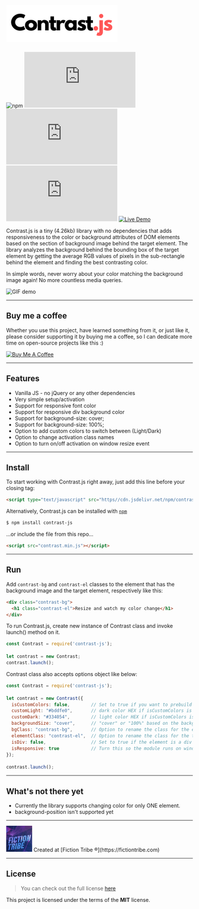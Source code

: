 ![Contrast.js logo](img/logo.png)
============
![npm](https://img.shields.io/npm/v/contrast-js?color=green&style=flat-square) [![GitHub Size](https://img.shields.io/github/size/MishaPetrov/Contrast.js/contrast.min.js?color=%23ff5757&style=flat-square)](https://github.com/mishapetrov/Contrast.js/contrast.min.js) ![GitHub issues](https://img.shields.io/github/issues/mishapetrov/Contrast.js?style=flat-square) [![GitHub stars](https://img.shields.io/github/stars/mishapetrov/Contrast.js?style=flat-square)](https://github.com/mishapetrov/Contrast.js) [![Live Demo](https://img.shields.io/badge/demo-online-blueviolet?style=flat-square)](https://contrastjs.com/example/index.html)

Contrast.js is a tiny (4.26kb) library with no dependencies that adds responsiveness to the color or background attributes of DOM elements based on the section of background image behind the target element.
The library analyzes the background behind the bounding box of the target element by getting the average RGB values of pixels in the sub-rectangle behind the element and finding the best contrasting color.

In simple words, never worry about your color matching the background image again! No more countless media queries.

![GIF demo](img/demo-2.gif)

---

## Buy me a coffee

Whether you use this project, have learned something from it, or just like it, please consider supporting it by buying me a coffee, so I can dedicate more time on open-source projects like this :)

<a href="https://www.buymeacoffee.com/mishka" target="_blank"><img src="https://www.buymeacoffee.com/assets/img/guidelines/download-assets-sm-1.svg" alt="Buy Me A Coffee" style="height: auto !important;width: auto !important;" ></a>

---

## Features
- Vanilla JS - no jQuery or any other dependencies
- Very simple setup/activation
- Support for responsive font color
- Support for responsive div background color
- Support for background-size: cover;
- Support for background-size: 100%;
- Option to add custom colors to switch between (Light/Dark)
- Option to change activation class names
- Option to turn on/off activation on window resize event

---

## Install
To start working with Contrast.js right away, just add this line before your closing <body> tag:
```html
<script type="text/javascript" src="https//cdn.jsdelivr.net/npm/contrast-js@0.0.2/contrast.min.js">
```

Alternatively, Contrast.js can be installed with [`npm`](https://www.npmjs.com/package/contrast-js)
```sh
$ npm install contrast-js
```

…or include the file from this repo…
```html
<script src="contrast.min.js"></script>
```

---

## Run
Add `contrast-bg` and `contrast-el` classes to the element that has the background image and the target element, respectively like this:
```html
<div class="contrast-bg">
  <h1 class="contrast-el">Resize and watch my color change</h1>
</div>
```

To run Contrast.js, create new instance of Contrast class and invoke launch() method on it.
```javascript
const Contrast = require('contrast-js');

let contrast = new Contrast;
contrast.launch();
```

Contrast class also accepts options object like below:
```javascript
const Contrast = require('contrast-js');

let contrast = new Contrast({
  isCustomColors: false,        // Set to true if you want to prebuild light/dark colors
  customLight: "#bddfe0",       // dark color HEX if isCustomColors is set to true
  customDark: "#334054",        // light color HEX if isCustomColors is set to true
  backgroundSize: "cover",      // "cover" or "100%" based on the background-size property in css
  bgClass: "contrast-bg",       // Option to rename the class for the element containing bg image
  elementClass: "contrast-el",  // Option to rename the class for the target element
  isDiv: false,                 // Set to true if the element is a div (to change it's background)
  isResponsive: true            // Turn this so the module runs on window resize
});

contrast.launch();
```

---

## What's not there yet
- Currently the library supports changing color for only ONE element.
- background-position isn't supported yet

---

<img alt="FictionTribe Logo" src="/img/ft-logo.png" width="70">  
Created at [Fiction Tribe ®](https://fictiontribe.com)

---

## License
>You can check out the full license [here](https://github.com/mishapetrov/Contrast.js/LICENSE)

This project is licensed under the terms of the **MIT** license.
